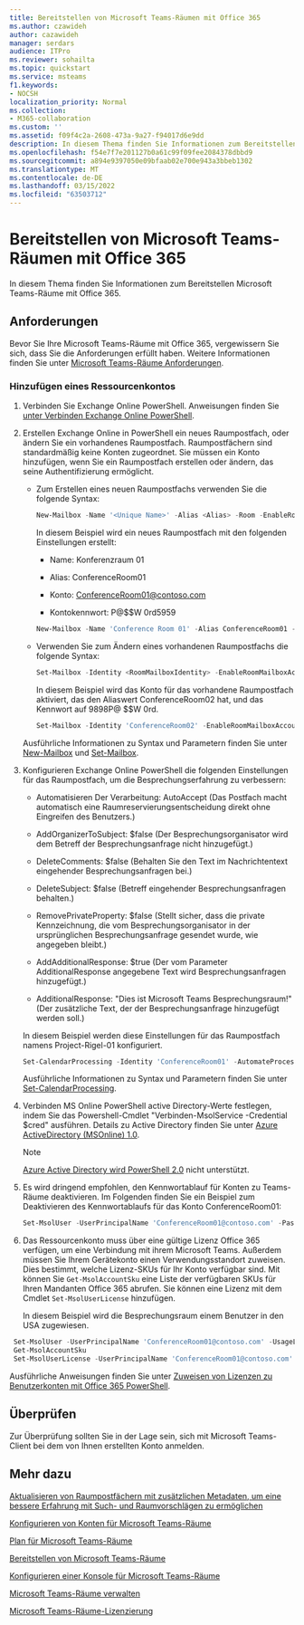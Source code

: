 ```yaml
---
title: Bereitstellen von Microsoft Teams-Räumen mit Office 365
ms.author: czawideh
author: cazawideh
manager: serdars
audience: ITPro
ms.reviewer: sohailta
ms.topic: quickstart
ms.service: msteams
f1.keywords:
- NOCSH
localization_priority: Normal
ms.collection:
- M365-collaboration
ms.custom: ''
ms.assetid: f09f4c2a-2608-473a-9a27-f94017d6e9dd
description: In diesem Thema finden Sie Informationen zum Bereitstellen Microsoft Teams-Räume mit Office 365.
ms.openlocfilehash: f54e7f7e201127b0a61c99f09fee2084378dbbd9
ms.sourcegitcommit: a894e9397050e09bfaab02e700e943a3bbeb1302
ms.translationtype: MT
ms.contentlocale: de-DE
ms.lasthandoff: 03/15/2022
ms.locfileid: "63503712"
---
```

# <a name="deploy-microsoft-teams-rooms-with-office-365"></a>Bereitstellen von Microsoft Teams-Räumen mit Office 365

In diesem Thema finden Sie Informationen zum Bereitstellen Microsoft Teams-Räume mit Office 365.

## <a name="requirements"></a>Anforderungen

Bevor Sie Ihre Microsoft Teams-Räume mit Office 365, vergewissern Sie sich, dass Sie die Anforderungen erfüllt haben. Weitere Informationen finden Sie unter [Microsoft Teams-Räume Anforderungen](requirements.md).

### <a name="add-a-resource-account"></a>Hinzufügen eines Ressourcenkontos

1. Verbinden Sie Exchange Online PowerShell. Anweisungen finden Sie [unter Verbinden Exchange Online PowerShell](https://go.microsoft.com/fwlink/p/?linkid=396554).

2. Erstellen Exchange Online in PowerShell ein neues Raumpostfach, oder ändern Sie ein vorhandenes Raumpostfach. Raumpostfächern sind standardmäßig keine Konten zugeordnet. Sie müssen ein Konto hinzufügen, wenn Sie ein Raumpostfach erstellen oder ändern, das seine Authentifizierung ermöglicht.

   - Zum Erstellen eines neuen Raumpostfachs verwenden Sie die folgende Syntax:

     ``` PowerShell
     New-Mailbox -Name '<Unique Name>' -Alias <Alias> -Room -EnableRoomMailboxAccount $true -MicrosoftOnlineServicesID <Account> -RoomMailboxPassword (ConvertTo-SecureString -String '<Password>' -AsPlainText -Force)
     ```

     In diesem Beispiel wird ein neues Raumpostfach mit den folgenden Einstellungen erstellt:

     - Name: Konferenzraum 01

     - Alias: ConferenceRoom01

     - Konto: ConferenceRoom01@contoso.com

     - Kontokennwort: P@$$W 0rd5959

     ``` PowerShell
     New-Mailbox -Name 'Conference Room 01' -Alias ConferenceRoom01 -Room -EnableRoomMailboxAccount $true -MicrosoftOnlineServicesID 'ConferenceRoom01@contoso.com' -RoomMailboxPassword (ConvertTo-SecureString -String 'P@$$W0rd5959' -AsPlainText -Force)
     ```

   - Verwenden Sie zum Ändern eines vorhandenen Raumpostfachs die folgende Syntax:

     ``` PowerShell
     Set-Mailbox -Identity <RoomMailboxIdentity> -EnableRoomMailboxAccount $true -RoomMailboxPassword (ConvertTo-SecureString -String '<Password>' -AsPlainText -Force)
     ```

     In diesem Beispiel wird das Konto für das vorhandene Raumpostfach aktiviert, das den Aliaswert ConferenceRoom02 hat, und das Kennwort auf 9898P@ $$W 0rd.

     ``` PowerShell
     Set-Mailbox -Identity 'ConferenceRoom02' -EnableRoomMailboxAccount $true -RoomMailboxPassword (ConvertTo-SecureString -String '9898P@$$W0rd' -AsPlainText -Force)
     ```

   Ausführliche Informationen zu Syntax und Parametern finden Sie unter [New-Mailbox](/powershell/module/exchange/mailboxes/new-mailbox) und [Set-Mailbox](/powershell/module/exchange/mailboxes/set-mailbox).


3. Konfigurieren Exchange Online PowerShell die folgenden Einstellungen für das Raumpostfach, um die Besprechungserfahrung zu verbessern:

   - Automatisieren Der Verarbeitung: AutoAccept (Das Postfach macht automatisch eine Raumreservierungsentscheidung direkt ohne Eingreifen des Benutzers.)

   - AddOrganizerToSubject: $false (Der Besprechungsorganisator wird dem Betreff der Besprechungsanfrage nicht hinzugefügt.)

   - DeleteComments: $false (Behalten Sie den Text im Nachrichtentext eingehender Besprechungsanfragen bei.)

   - DeleteSubject: $false (Betreff eingehender Besprechungsanfragen behalten.)

   - RemovePrivateProperty: $false (Stellt sicher, dass die private Kennzeichnung, die vom Besprechungsorganisator in der ursprünglichen Besprechungsanfrage gesendet wurde, wie angegeben bleibt.)

   - AddAdditionalResponse: $true (Der vom Parameter AdditionalResponse angegebene Text wird Besprechungsanfragen hinzugefügt.)

   - AdditionalResponse: "Dies ist Microsoft Teams Besprechungsraum!" (Der zusätzliche Text, der der Besprechungsanfrage hinzugefügt werden soll.)

   In diesem Beispiel werden diese Einstellungen für das Raumpostfach namens Project-Rigel-01 konfiguriert.

   ``` PowerShell
   Set-CalendarProcessing -Identity 'ConferenceRoom01' -AutomateProcessing AutoAccept -AddOrganizerToSubject $false -DeleteComments $false -DeleteSubject $false -RemovePrivateProperty $false -AddAdditionalResponse $true -AdditionalResponse 'This is a Microsoft Teams meeting room!'
   ```

   Ausführliche Informationen zu Syntax und Parametern finden Sie unter [Set-CalendarProcessing](/powershell/module/exchange/mailboxes/set-calendarprocessing).
   
4. Verbinden MS Online PowerShell active Directory-Werte festlegen, indem Sie das Powershell-Cmdlet "Verbinden-MsolService -Credential $cred" ausführen. Details zu Active Directory finden Sie unter [Azure ActiveDirectory (MSOnline) 1.0](/powershell/azure/active-directory/overview?view=azureadps-1.0). 

   > [!NOTE]
   > [Azure Active Directory wird PowerShell 2.0](/powershell/azure/active-directory/overview?view=azureadps-2.0) nicht unterstützt. 

5. Es wird dringend empfohlen, den Kennwortablauf für Konten zu Teams-Räume deaktivieren. Im Folgenden finden Sie ein Beispiel zum Deaktivieren des Kennwortablaufs für das Konto ConferenceRoom01:

    ``` PowerShell
    Set-MsolUser -UserPrincipalName 'ConferenceRoom01@contoso.com' -PasswordNeverExpires $true
    ```


1. Das Ressourcenkonto muss über eine gültige Lizenz Office 365 verfügen, um eine Verbindung mit ihrem Microsoft Teams. Außerdem müssen Sie Ihrem Gerätekonto einen Verwendungsstandort zuweisen. Dies bestimmt, welche Lizenz-SKUs für Ihr Konto verfügbar sind. Mit können Sie `Get-MsolAccountSku` eine Liste der verfügbaren SKUs für Ihren Mandanten Office 365 abrufen. Sie können eine Lizenz mit dem Cmdlet `Set-MsolUserLicense` hinzufügen.

   In diesem Beispiel wird die Besprechungsraum einem Benutzer in den USA zugewiesen.

  ``` PowerShell
   Set-MsolUser -UserPrincipalName 'ConferenceRoom01@contoso.com' -UsageLocation 'US'
   Get-MsolAccountSku
   Set-MsolUserLicense -UserPrincipalName 'ConferenceRoom01@contoso.com' -AddLicenses 'contoso:MEETING_ROOM'
  ``` 


   Ausführliche Anweisungen finden Sie unter [Zuweisen von Lizenzen zu Benutzerkonten mit Office 365 PowerShell](/office365/enterprise/powershell/assign-licenses-to-user-accounts-with-office-365-powershell#use-the-microsoft-azure-active-directory-module-for-windows-powershell).


## <a name="validate"></a>Überprüfen

Zur Überprüfung sollten Sie in der Lage sein, sich mit Microsoft Teams-Client bei dem von Ihnen erstellten Konto anmelden.

## <a name="see-also"></a>Mehr dazu
[Aktualisieren von Raumpostfächern mit zusätzlichen Metadaten, um eine bessere Erfahrung mit Such- und Raumvorschlägen zu ermöglichen](/powershell/module/exchange/set-place)

[Konfigurieren von Konten für Microsoft Teams-Räume](rooms-configure-accounts.md)

[Plan für Microsoft Teams-Räume](rooms-plan.md)

[Bereitstellen von Microsoft Teams-Räume](rooms-deploy.md)

[Konfigurieren einer Konsole für Microsoft Teams-Räume](console.md)

[Microsoft Teams-Räume verwalten](rooms-manage.md)

[Microsoft Teams-Räume-Lizenzierung](rooms-licensing.md)
